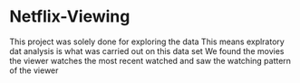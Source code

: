 # Netflix-Viewing
This project was solely done for exploring the data
This means explratory dat analysis is what was carried out on this data set 
We found the movies the viewer watches the most recent watched and saw the
watching pattern of  the viewer
